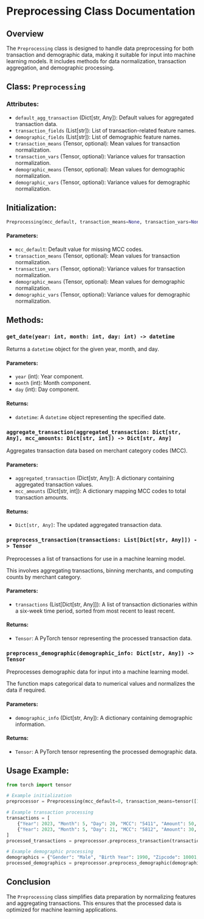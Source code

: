 # Preprocessing Class Documentation

## Overview
The `Preprocessing` class is designed to handle data preprocessing for both transaction and demographic data, making it suitable for input into machine learning models. It includes methods for data normalization, transaction aggregation, and demographic processing.

## Class: `Preprocessing`

### Attributes:
- `default_agg_transaction` (Dict[str, Any]): Default values for aggregated transaction data.
- `transaction_fields` (List[str]): List of transaction-related feature names.
- `demographic_fields` (List[str]): List of demographic feature names.
- `transaction_means` (Tensor, optional): Mean values for transaction normalization.
- `transaction_vars` (Tensor, optional): Variance values for transaction normalization.
- `demographic_means` (Tensor, optional): Mean values for demographic normalization.
- `demographic_vars` (Tensor, optional): Variance values for demographic normalization.

## Initialization:
```python
Preprocessing(mcc_default, transaction_means=None, transaction_vars=None, demographic_means=None, demographic_vars=None)
```
#### Parameters:
- `mcc_default`: Default value for missing MCC codes.
- `transaction_means` (Tensor, optional): Mean values for transaction normalization.
- `transaction_vars` (Tensor, optional): Variance values for transaction normalization.
- `demographic_means` (Tensor, optional): Mean values for demographic normalization.
- `demographic_vars` (Tensor, optional): Variance values for demographic normalization.

## Methods:

### `get_date(year: int, month: int, day: int) -> datetime`
Returns a `datetime` object for the given year, month, and day.

#### Parameters:
- `year` (int): Year component.
- `month` (int): Month component.
- `day` (int): Day component.

#### Returns:
- `datetime`: A `datetime` object representing the specified date.

### `aggregate_transaction(aggregated_transaction: Dict[str, Any], mcc_amounts: Dict[str, int]) -> Dict[str, Any]`
Aggregates transaction data based on merchant category codes (MCC).

#### Parameters:
- `aggregated_transaction` (Dict[str, Any]): A dictionary containing aggregated transaction values.
- `mcc_amounts` (Dict[str, int]): A dictionary mapping MCC codes to total transaction amounts.

#### Returns:
- `Dict[str, Any]`: The updated aggregated transaction data.

### `preprocess_transaction(transactions: List[Dict[str, Any]]) -> Tensor`
Preprocesses a list of transactions for use in a machine learning model.

This involves aggregating transactions, binning merchants, and computing counts by merchant category.

#### Parameters:
- `transactions` (List[Dict[str, Any]]): A list of transaction dictionaries within a six-week time period, sorted from most recent to least recent.

#### Returns:
- `Tensor`: A PyTorch tensor representing the processed transaction data.

### `preprocess_demographic(demographic_info: Dict[str, Any]) -> Tensor`
Preprocesses demographic data for input into a machine learning model.

The function maps categorical data to numerical values and normalizes the data if required.

#### Parameters:
- `demographic_info` (Dict[str, Any]): A dictionary containing demographic information.

#### Returns:
- `Tensor`: A PyTorch tensor representing the processed demographic data.

## Usage Example:
```python
from torch import tensor

# Example initialization
preprocessor = Preprocessing(mcc_default=0, transaction_means=tensor([1.0]), transaction_vars=tensor([1.0]))

# Example transaction processing
transactions = [
    {"Year": 2023, "Month": 5, "Day": 20, "MCC": "5411", "Amount": 50, "Zip": 10001},
    {"Year": 2023, "Month": 5, "Day": 21, "MCC": "5812", "Amount": 30, "Zip": 10001},
]
processed_transactions = preprocessor.preprocess_transaction(transactions)

# Example demographic processing
demographics = {"Gender": "Male", "Birth Year": 1990, "Zipcode": 10001, "Per Capita Income - Zipcode": 55000, "Yearly Income - Person": 75000, "Total Debt": 10000, "FICO Score": 700}
processed_demographics = preprocessor.preprocess_demographic(demographics)
```

## Conclusion
The `Preprocessing` class simplifies data preparation by normalizing features and aggregating transactions. This ensures that the processed data is optimized for machine learning applications.
